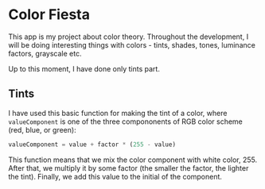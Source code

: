 # Color Fiesta
This app is my project about color theory. Throughout the development, I will be doing interesting things with colors - tints, shades, tones, luminance factors, grayscale etc.

Up to this moment, I have done only tints part.

## Tints

I have used this basic function for making the tint of a color, where `valueComponent` is one of the three compononents of RGB color scheme (red, blue, or green):

```js
valueComponent = value + factor * (255 - value)
```

This function means that we mix the color component with white color, 255. After that, we multiply it by some factor (the smaller the factor, the lighter the tint). Finally, we add this value to the initial of the component.
